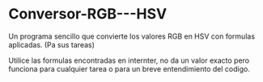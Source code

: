 # Conversor-RGB---HSV
Un programa sencillo que convierte los valores RGB en HSV con formulas aplicadas. (Pa sus tareas)

Utilice las formulas encontradas en internter, no da un valor exacto pero funciona para cualquier tarea o para un breve entendimiento del codigo.
